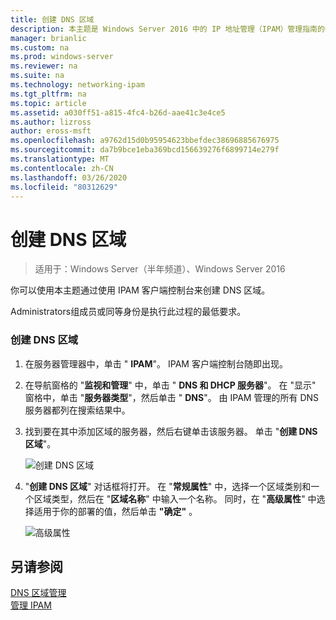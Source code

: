 ```yaml
---
title: 创建 DNS 区域
description: 本主题是 Windows Server 2016 中的 IP 地址管理（IPAM）管理指南的一部分。
manager: brianlic
ms.custom: na
ms.prod: windows-server
ms.reviewer: na
ms.suite: na
ms.technology: networking-ipam
ms.tgt_pltfrm: na
ms.topic: article
ms.assetid: a030ff51-a815-4fc4-b26d-aae41c3e4ce5
ms.author: lizross
author: eross-msft
ms.openlocfilehash: a9762d15d0b95954623bbefdec38696885676975
ms.sourcegitcommit: da7b9bce1eba369bcd156639276f6899714e279f
ms.translationtype: MT
ms.contentlocale: zh-CN
ms.lasthandoff: 03/26/2020
ms.locfileid: "80312629"
---
```

# <a name="create-a-dns-zone"></a>创建 DNS 区域

>适用于：Windows Server（半年频道）、Windows Server 2016

你可以使用本主题通过使用 IPAM 客户端控制台来创建 DNS 区域。  
  
Administrators组成员或同等身份是执行此过程的最低要求。  
  
### <a name="to-create-a-dns-zone"></a>创建 DNS 区域  
  
1.  在服务器管理器中，单击 " **IPAM**"。 IPAM 客户端控制台随即出现。  
  
2.  在导航窗格的 "**监视和管理**" 中，单击 " **DNS 和 DHCP 服务器**"。 在 "显示" 窗格中，单击 "**服务器类型**"，然后单击 " **DNS**"。 由 IPAM 管理的所有 DNS 服务器都列在搜索结果中。  
  
3.  找到要在其中添加区域的服务器，然后右键单击该服务器。  单击 "**创建 DNS 区域**"。  
  
    ![创建 DNS 区域](../../media/Create-a-DNS-Zone/ipam_CreateDNSZone_01a.jpg)  
  
4.  "**创建 DNS 区域**" 对话框将打开。 在 "**常规属性**" 中，选择一个区域类别和一个区域类型，然后在 "**区域名称**" 中输入一个名称。 同时，在 "**高级属性**" 中选择适用于你的部署的值，然后单击 **"确定"** 。  
  
    ![高级属性](../../media/Create-a-DNS-Zone/ipam_CreateDNSZone_02a.jpg)  
  
## <a name="see-also"></a>另请参阅  
[DNS 区域管理](DNS-Zone-Management.md)  
[管理 IPAM](Manage-IPAM.md)  
  


